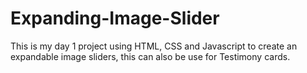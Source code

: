 # Expanding-Image-Slider
This is my day 1 project using HTML, CSS and Javascript to create an expandable image sliders, this can also be use for Testimony cards.
